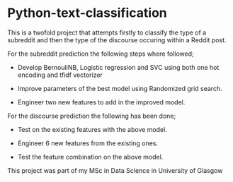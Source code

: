 # Python-text-classification

This is a twofold project that attempts firstly to classify the type of a subreddit and then the type of the discourse occuring within a Reddit post.

For the subreddit prediction the following steps where followed;

- Develop BernouliNB, Logistic regression and SVC using both one hot encoding and tfidf vectorizer

- Improve parameters of the best model using Randomized grid search.

- Engineer two new features to add in the improved model.

For the discourse prediction the following has been done;

- Test on the existing features with the above model.

- Engineer 6 new features from the existing ones.

- Test the feature combination on the above model.


This project was part of my MSc in Data Science in University of Glasgow
